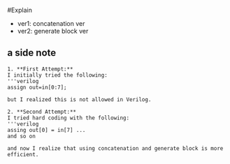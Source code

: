 #Explain
- ver1: concatenation ver
- ver2: generate block ver

## a side note
    1. **First Attempt:**
    I initially tried the following:
    '''verilog
    assign out=in[0:7];
    
    but I realized this is not allowed in Verilog.
    
    2. **Second Attempt:**
    I tried hard coding with the following:
    '''verilog
    assing out[0] = in[7] ...
    and so on

    and now I realize that using concatenation and generate block is more efficient.

